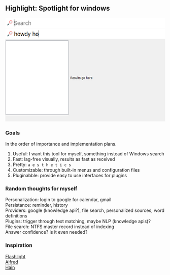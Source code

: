 Highlight: Spotlight for windows
--------------------------------

![](https://github.com/the-lay/hl/blob/master/screen1.png)
![](https://github.com/the-lay/hl/blob/master/screen2.png)

### Goals
In the order of importance and implementation plans.

1. Useful: I want this tool for myself, something instead of Windows search
2. Fast: lag-free visually, results as fast as received
3. Pretty: `a e s t h e t i c s`
4. Customizable: through built-in menus and configuration files
5. Pluginabble: provide easy to use interfaces for plugins

### Random thoughts for myself
Personalization: login to google for calendar, gmail  
Persistance: reminder, history   
Providers: google (knowledge api?), file search, personalized sources, word definitions   
Plugins: trigger through text matching, maybe NLP (knowledge apis)?  
File search: NTFS master record instead of indexing  
Answer confidence? is it even needed?

### Inspiration
[Flashlight](http://flashlight.nateparrott.com/)  
[Alfred](https://www.alfredapp.com/)  
[Hain](https://github.com/hainproject/hain)
